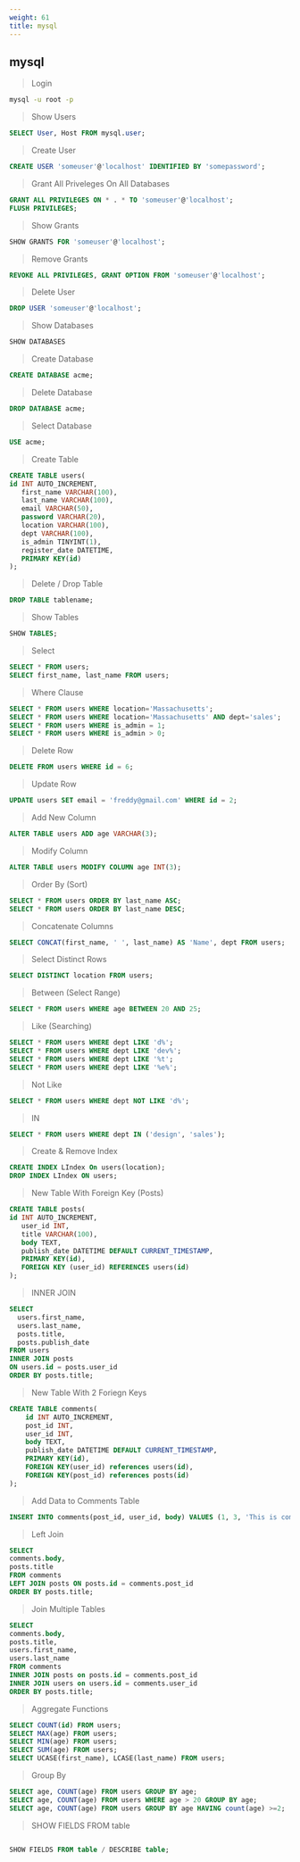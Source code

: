 ```yaml
---
weight: 61
title: mysql
---
```


## mysql



> Login

```bash
mysql -u root -p
```

> Show Users

```sql
SELECT User, Host FROM mysql.user;
```

> Create User

```sql
CREATE USER 'someuser'@'localhost' IDENTIFIED BY 'somepassword';
```

> Grant All Priveleges On All Databases

```sql
GRANT ALL PRIVILEGES ON * . * TO 'someuser'@'localhost';
FLUSH PRIVILEGES;
```

> Show Grants

```sql
SHOW GRANTS FOR 'someuser'@'localhost';
```

> Remove Grants

```sql
REVOKE ALL PRIVILEGES, GRANT OPTION FROM 'someuser'@'localhost';
```

> Delete User

```sql
DROP USER 'someuser'@'localhost';
```

> Show Databases

```sql
SHOW DATABASES
```

> Create Database

```sql
CREATE DATABASE acme;
```

> Delete Database

```sql
DROP DATABASE acme;
```

> Select Database

```sql
USE acme;
```

> Create Table

```sql
CREATE TABLE users(
id INT AUTO_INCREMENT,
   first_name VARCHAR(100),
   last_name VARCHAR(100),
   email VARCHAR(50),
   password VARCHAR(20),
   location VARCHAR(100),
   dept VARCHAR(100),
   is_admin TINYINT(1),
   register_date DATETIME,
   PRIMARY KEY(id)
);
```

> Delete / Drop Table

```sql
DROP TABLE tablename;
```

> Show Tables

```sql
SHOW TABLES;
```

> Select

```sql
SELECT * FROM users;
SELECT first_name, last_name FROM users;
```

> Where Clause

```sql
SELECT * FROM users WHERE location='Massachusetts';
SELECT * FROM users WHERE location='Massachusetts' AND dept='sales';
SELECT * FROM users WHERE is_admin = 1;
SELECT * FROM users WHERE is_admin > 0;
```

> Delete Row

```sql
DELETE FROM users WHERE id = 6;
```

> Update Row

```sql
UPDATE users SET email = 'freddy@gmail.com' WHERE id = 2;

```

> Add New Column

```sql
ALTER TABLE users ADD age VARCHAR(3);
```

> Modify Column

```sql
ALTER TABLE users MODIFY COLUMN age INT(3);
```

> Order By (Sort)

```sql
SELECT * FROM users ORDER BY last_name ASC;
SELECT * FROM users ORDER BY last_name DESC;
```

> Concatenate Columns

```sql
SELECT CONCAT(first_name, ' ', last_name) AS 'Name', dept FROM users;

```

> Select Distinct Rows

```sql
SELECT DISTINCT location FROM users;

```

> Between (Select Range)

```sql
SELECT * FROM users WHERE age BETWEEN 20 AND 25;
```

> Like (Searching)

```sql
SELECT * FROM users WHERE dept LIKE 'd%';
SELECT * FROM users WHERE dept LIKE 'dev%';
SELECT * FROM users WHERE dept LIKE '%t';
SELECT * FROM users WHERE dept LIKE '%e%';
```

> Not Like

```sql
SELECT * FROM users WHERE dept NOT LIKE 'd%';
```

> IN

```sql
SELECT * FROM users WHERE dept IN ('design', 'sales');
```

> Create & Remove Index

```sql
CREATE INDEX LIndex On users(location);
DROP INDEX LIndex ON users;
```

> New Table With Foreign Key (Posts)

```sql
CREATE TABLE posts(
id INT AUTO_INCREMENT,
   user_id INT,
   title VARCHAR(100),
   body TEXT,
   publish_date DATETIME DEFAULT CURRENT_TIMESTAMP,
   PRIMARY KEY(id),
   FOREIGN KEY (user_id) REFERENCES users(id)
);
```

> INNER JOIN

```sql
SELECT
  users.first_name,
  users.last_name,
  posts.title,
  posts.publish_date
FROM users
INNER JOIN posts
ON users.id = posts.user_id
ORDER BY posts.title;
```

> New Table With 2 Foriegn Keys

```sql
CREATE TABLE comments(
	id INT AUTO_INCREMENT,
    post_id INT,
    user_id INT,
    body TEXT,
    publish_date DATETIME DEFAULT CURRENT_TIMESTAMP,
    PRIMARY KEY(id),
    FOREIGN KEY(user_id) references users(id),
    FOREIGN KEY(post_id) references posts(id)
);
```

> Add Data to Comments Table

```sql
INSERT INTO comments(post_id, user_id, body) VALUES (1, 3, 'This is comment one'),(2, 1, 'This is comment two'),(5, 3, 'This is comment three'),(2, 4, 'This is comment four'),(1, 2, 'This is comment five'),(3, 1, 'This is comment six'),(3, 2, 'This is comment six'),(5, 4, 'This is comment seven'),(2, 3, 'This is comment seven');
```

> Left Join

```sql
SELECT
comments.body,
posts.title
FROM comments
LEFT JOIN posts ON posts.id = comments.post_id
ORDER BY posts.title;

```

> Join Multiple Tables

```sql
SELECT
comments.body,
posts.title,
users.first_name,
users.last_name
FROM comments
INNER JOIN posts on posts.id = comments.post_id
INNER JOIN users on users.id = comments.user_id
ORDER BY posts.title;

```

> Aggregate Functions

```sql
SELECT COUNT(id) FROM users;
SELECT MAX(age) FROM users;
SELECT MIN(age) FROM users;
SELECT SUM(age) FROM users;
SELECT UCASE(first_name), LCASE(last_name) FROM users;

```

> Group By

```sql
SELECT age, COUNT(age) FROM users GROUP BY age;
SELECT age, COUNT(age) FROM users WHERE age > 20 GROUP BY age;
SELECT age, COUNT(age) FROM users GROUP BY age HAVING count(age) >=2;

```

> SHOW FIELDS FROM table 

```sql

SHOW FIELDS FROM table / DESCRIBE table;
```
